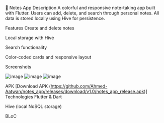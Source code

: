 📝 Notes App
Description
A colorful and responsive note-taking app built with Flutter. Users can add, delete, and search through personal notes. All data is stored locally using Hive for persistence.

Features
Create and delete notes

Local storage with Hive

Search functionality

Color-coded cards and responsive layout

Screenshots

![image](https://github.com/user-attachments/assets/9fdda98f-d33f-49d0-8165-af7c902e4bba)
![image](https://github.com/user-attachments/assets/a31fca2d-bcf8-43ce-9c7b-4ef53d3f0133)
![image](https://github.com/user-attachments/assets/2906a538-d341-4ed3-9b6d-a2347e3b6230)

APK
[Download APK (https://github.com/Ahmed-Aatwan/notes_app/releases/download/v1.0/notes_app_release.apk)]
Technologies
Flutter & Dart

Hive (local NoSQL storage)

BLoC
